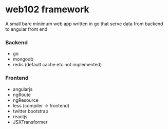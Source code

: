 # web102 framework
A small bare minimum web app written in go that serve data from backend to angular front end

### Backend

* go
* mongodb 
* redis (default cache etc not implemented)

### Frontend

* angularjs
* ngRoute
* ngResource
* less (compiler -> frontend)
* twitter bootstrap
* reactjs
* JSXTransformer